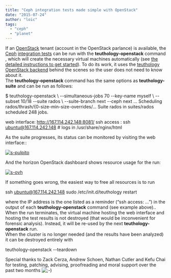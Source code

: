 ```yaml
---
title: "Ceph integration tests made simple with OpenStack"
date: "2015-07-24"
author: "loic"
tags: 
  - "ceph"
  - "planet"
---
```


If an [OpenStack](http://openstack.org/) tenant (account in the OpenStack parlance) is available, the [Ceph](http://ceph.com/) [integration tests](https://github.com/ceph/ceph-qa-suite) can be run with the **teuthology-openstack** command , which will create the necessary virtual machines automatically (see [the detailed instructions to get started](https://github.com/dachary/teuthology/tree/wip-6502-openstack-v2/#openstack-backend)). To do its work, it uses the [teuthology OpenStack backend](http://dachary.org/?p=3767) behind the scenes so the user does not need to know about it.  
The **teuthology-openstack** command has the same options as **teuthology-suite** and can be run as follows:

$ teuthology-openstack \\
  --simultaneous-jobs 70 --key-name myself \\
  --subset 10/18 --suite rados \\
  --suite-branch next --ceph next
...
Scheduling rados/thrash/{0-size-min-size-overrides/...
Suite rados in suites/rados scheduled 248 jobs.

web interface: http://167.114.242.148:8081/
ssh access   : ssh ubuntu@167.114.242.148 # logs in /usr/share/nginx/html

As the suite progresses, its status can be monitored by visiting the web interface::

[![](images/s-pulpito-1024x460.png "s-pulpito")](http://dachary.org/wp-uploads/2015/07/s-pulpito.png)

And the horizon OpenStack dashboard shows resource usage for the run:

[![](images/s-ovh-1024x479.png "s-ovh")](http://dachary.org/wp-uploads/2015/07/s-ovh.png)  
  
If something goes wrong, the easiest way to free all resources is to run

ssh ubuntu@167.114.242.148 sudo /etc/init.d/teuthology restart

where the IP address is the one listed as a reminder (“ssh access: …”) in the output of each **teuthology-openstack** command (see example above)..  
When the run terminates, the virtual machine hosting the web interface and hosting the test results is not destroyed (that would be inconvenient for forensic analysis). Instead, it will be re-used by the next **teuthology-openstack** run.  
When the cluster is no longer needed (and the results have been analyzed) it can be destroyed entirely with

teuthology-openstack --teardown

Special thanks to Zack Cerza, Andrew Schoen, Nathan Cutler and Kefu Chai for testing, patching, advising, proofreading and moral support over the past two months ![;-)](http://dachary.org/wp-includes/images/smilies/icon_wink.gif)
